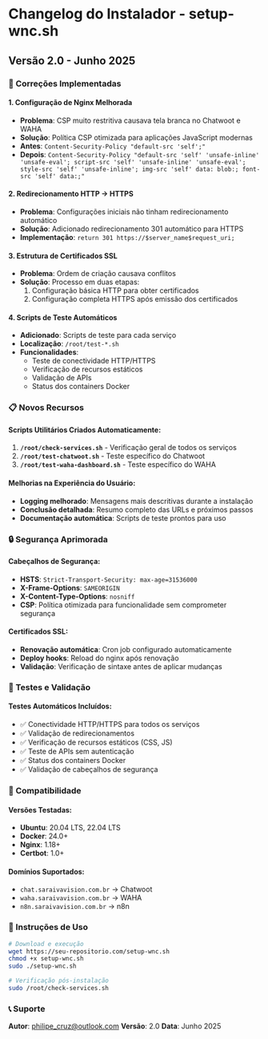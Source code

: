 # Changelog do Instalador - setup-wnc.sh

## Versão 2.0 - Junho 2025

### 🔧 Correções Implementadas

#### 1. **Configuração de Nginx Melhorada**
- **Problema**: CSP muito restritiva causava tela branca no Chatwoot e WAHA
- **Solução**: Política CSP otimizada para aplicações JavaScript modernas
- **Antes**: `Content-Security-Policy "default-src 'self';"`
- **Depois**: `Content-Security-Policy "default-src 'self' 'unsafe-inline' 'unsafe-eval'; script-src 'self' 'unsafe-inline' 'unsafe-eval'; style-src 'self' 'unsafe-inline'; img-src 'self' data: blob:; font-src 'self' data:;"`

#### 2. **Redirecionamento HTTP → HTTPS**
- **Problema**: Configurações iniciais não tinham redirecionamento automático
- **Solução**: Adicionado redirecionamento 301 automático para HTTPS
- **Implementação**: `return 301 https://$server_name$request_uri;`

#### 3. **Estrutura de Certificados SSL**
- **Problema**: Ordem de criação causava conflitos
- **Solução**: Processo em duas etapas:
  1. Configuração básica HTTP para obter certificados
  2. Configuração completa HTTPS após emissão dos certificados

#### 4. **Scripts de Teste Automáticos**
- **Adicionado**: Scripts de teste para cada serviço
- **Localização**: `/root/test-*.sh`
- **Funcionalidades**:
  - Teste de conectividade HTTP/HTTPS
  - Verificação de recursos estáticos
  - Validação de APIs
  - Status dos containers Docker

### 📋 Novos Recursos

#### Scripts Utilitários Criados Automaticamente:
1. **`/root/check-services.sh`** - Verificação geral de todos os serviços
2. **`/root/test-chatwoot.sh`** - Teste específico do Chatwoot
3. **`/root/test-waha-dashboard.sh`** - Teste específico do WAHA

#### Melhorias na Experiência do Usuário:
- **Logging melhorado**: Mensagens mais descritivas durante a instalação
- **Conclusão detalhada**: Resumo completo das URLs e próximos passos
- **Documentação automática**: Scripts de teste prontos para uso

### 🔒 Segurança Aprimorada

#### Cabeçalhos de Segurança:
- **HSTS**: `Strict-Transport-Security: max-age=31536000`
- **X-Frame-Options**: `SAMEORIGIN`
- **X-Content-Type-Options**: `nosniff`
- **CSP**: Política otimizada para funcionalidade sem comprometer segurança

#### Certificados SSL:
- **Renovação automática**: Cron job configurado automaticamente
- **Deploy hooks**: Reload do nginx após renovação
- **Validação**: Verificação de sintaxe antes de aplicar mudanças

### 🧪 Testes e Validação

#### Testes Automáticos Incluídos:
- ✅ Conectividade HTTP/HTTPS para todos os serviços
- ✅ Validação de redirecionamentos
- ✅ Verificação de recursos estáticos (CSS, JS)
- ✅ Teste de APIs sem autenticação
- ✅ Status dos containers Docker
- ✅ Validação de cabeçalhos de segurança

### 📝 Compatibilidade

#### Versões Testadas:
- **Ubuntu**: 20.04 LTS, 22.04 LTS
- **Docker**: 24.0+
- **Nginx**: 1.18+
- **Certbot**: 1.0+

#### Domínios Suportados:
- `chat.saraivavision.com.br` → Chatwoot
- `waha.saraivavision.com.br` → WAHA  
- `n8n.saraivavision.com.br` → n8n

### 🚀 Instruções de Uso

```bash
# Download e execução
wget https://seu-repositorio.com/setup-wnc.sh
chmod +x setup-wnc.sh
sudo ./setup-wnc.sh

# Verificação pós-instalação
sudo /root/check-services.sh
```

### 📞 Suporte

**Autor**: philipe_cruz@outlook.com
**Versão**: 2.0
**Data**: Junho 2025 